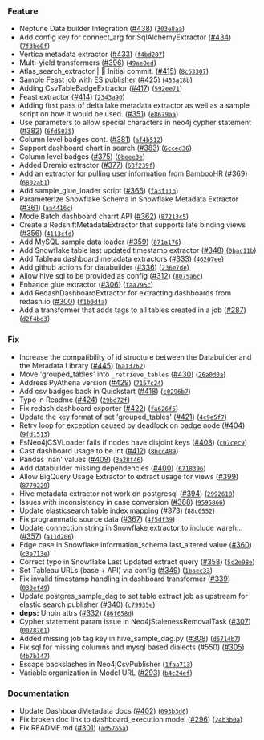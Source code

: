 ### Feature
* Neptune Data builder Integration ([#438](https://github.com/amundsen-io/amundsendatabuilder/issues/438)) ([`303e8aa`](https://github.com/amundsen-io/amundsendatabuilder/commit/303e8aa2a42779070f5d6260faac010ba86a216c))
* Add config key for connect_arg for SqlAlchemyExtractor ([#434](https://github.com/amundsen-io/amundsendatabuilder/issues/434)) ([`7f3be0f`](https://github.com/amundsen-io/amundsendatabuilder/commit/7f3be0fe58ec863679169e945441e01fcdc0e64c))
* Vertica metadata extractor ([#433](https://github.com/amundsen-io/amundsendatabuilder/issues/433)) ([`f4bd207`](https://github.com/amundsen-io/amundsendatabuilder/commit/f4bd2071cf9c31ae6ff9a51bb5983f5c18e4a0bf))
* Multi-yield transformers ([#396](https://github.com/amundsen-io/amundsendatabuilder/issues/396)) ([`49ae0ed`](https://github.com/amundsen-io/amundsendatabuilder/commit/49ae0ed253aabec38346d0f26479218dec62081f))
* Atlas_search_extractor | :tada: Initial commit. ([#415](https://github.com/amundsen-io/amundsendatabuilder/issues/415)) ([`8c63307`](https://github.com/amundsen-io/amundsendatabuilder/commit/8c633072da81b7fb2e343aa31e6e7f9c3bfae07d))
* Sample Feast job with ES publisher ([#425](https://github.com/amundsen-io/amundsendatabuilder/issues/425)) ([`453a18b`](https://github.com/amundsen-io/amundsendatabuilder/commit/453a18b9f70b94226bf01180d7e44b915ca2ddcf))
* Adding CsvTableBadgeExtractor ([#417](https://github.com/amundsen-io/amundsendatabuilder/issues/417)) ([`592ee71`](https://github.com/amundsen-io/amundsendatabuilder/commit/592ee7139070c6e86ab8c3050ab72465ec9ee688))
* Feast extractor ([#414](https://github.com/amundsen-io/amundsendatabuilder/issues/414)) ([`2343a90`](https://github.com/amundsen-io/amundsendatabuilder/commit/2343a90b09932a173cbef13ad912bd2e7864dea0))
* Adding first pass of delta lake metadata extractor as well as a sample script on how it would be used. ([#351](https://github.com/amundsen-io/amundsendatabuilder/issues/351)) ([`e8679aa`](https://github.com/amundsen-io/amundsendatabuilder/commit/e8679aadbcf940fb1b422b1d44298a314f2e5f12))
* Use parameters to allow special characters in neo4j cypher statement ([#382](https://github.com/amundsen-io/amundsendatabuilder/issues/382)) ([`6fd5035`](https://github.com/amundsen-io/amundsendatabuilder/commit/6fd503563d49157a4a2611ad66fca2680dc62c68))
* Column level badges cont. ([#381](https://github.com/amundsen-io/amundsendatabuilder/issues/381)) ([`af4b512`](https://github.com/amundsen-io/amundsendatabuilder/commit/af4b51265e11d1ee9e8651cebeb0d00592eec2d5))
* Support dashboard chart in search ([#383](https://github.com/amundsen-io/amundsendatabuilder/issues/383)) ([`6cced36`](https://github.com/amundsen-io/amundsendatabuilder/commit/6cced36bdccd7a007872928f4075f7528daa8449))
* Column level badges ([#375](https://github.com/amundsen-io/amundsendatabuilder/issues/375)) ([`8beee3e`](https://github.com/amundsen-io/amundsendatabuilder/commit/8beee3ea2ba0a81f4cc321791b9185a4316d9193))
* Added Dremio extractor ([#377](https://github.com/amundsen-io/amundsendatabuilder/issues/377)) ([`63f239f`](https://github.com/amundsen-io/amundsendatabuilder/commit/63f239fd793e6b362f1d9aa064862f23b4718c09))
* Add an extractor for pulling user information from BambooHR ([#369](https://github.com/amundsen-io/amundsendatabuilder/issues/369)) ([`6802ab1`](https://github.com/amundsen-io/amundsendatabuilder/commit/6802ab13d18d9a3f27d54dd7a7e43b4c3606da39))
* Add sample_glue_loader script ([#366](https://github.com/amundsen-io/amundsendatabuilder/issues/366)) ([`fa3f11b`](https://github.com/amundsen-io/amundsendatabuilder/commit/fa3f11b32560fe43d95bfcdab402832898858b44))
* Parameterize Snowflake Schema in Snowflake Metadata Extractor ([#361](https://github.com/amundsen-io/amundsendatabuilder/issues/361)) ([`aa4416c`](https://github.com/amundsen-io/amundsendatabuilder/commit/aa4416c51668e887817d197edd5a7365f83446d3))
* Mode Batch dashboard charrt API ([#362](https://github.com/amundsen-io/amundsendatabuilder/issues/362)) ([`87213c5`](https://github.com/amundsen-io/amundsendatabuilder/commit/87213c5ae45e1cbe116295eafa568a775d21a889))
* Create a RedshiftMetadataExtractor that supports late binding views ([#356](https://github.com/amundsen-io/amundsendatabuilder/issues/356)) ([`4113cfd`](https://github.com/amundsen-io/amundsendatabuilder/commit/4113cfd309ddf633b42ae511b0f0215bd3642621))
* Add MySQL sample data loader ([#359](https://github.com/amundsen-io/amundsendatabuilder/issues/359)) ([`871a176`](https://github.com/amundsen-io/amundsendatabuilder/commit/871a1763a7b0837bb6c0ba12810b9264aaa67d59))
* Add Snowflake table last updated timestamp extractor ([#348](https://github.com/amundsen-io/amundsendatabuilder/issues/348)) ([`0bac11b`](https://github.com/amundsen-io/amundsendatabuilder/commit/0bac11bcb7cd1de974548d7d3428d209fb65d4f4))
* Add Tableau dashboard metadata extractors ([#333](https://github.com/amundsen-io/amundsendatabuilder/issues/333)) ([`46207ee`](https://github.com/amundsen-io/amundsendatabuilder/commit/46207eee9bc50b7cb09e0effbff61edcb34e5d3b))
* Add github actions for databuilder ([#336](https://github.com/amundsen-io/amundsendatabuilder/issues/336)) ([`236e7de`](https://github.com/amundsen-io/amundsendatabuilder/commit/236e7dec1d6f059e0227bf92ed6df457b448ee56))
* Allow hive sql to be provided as config ([#312](https://github.com/amundsen-io/amundsendatabuilder/issues/312)) ([`8075a6c`](https://github.com/amundsen-io/amundsendatabuilder/commit/8075a6c7604c0f9c3491cdd85c0e1e97a7fd5b99))
* Enhance glue extractor ([#306](https://github.com/amundsen-io/amundsendatabuilder/issues/306)) ([`faa795c`](https://github.com/amundsen-io/amundsendatabuilder/commit/faa795ce335e12323fb69b1041435df38034b158))
* Add RedashDashboardExtractor for extracting dashboards from redash.io ([#300](https://github.com/amundsen-io/amundsendatabuilder/issues/300)) ([`f1b0dfa`](https://github.com/amundsen-io/amundsendatabuilder/commit/f1b0dfa399295124484242a666ddf2f20791aff7))
* Add a transformer that adds tags to all tables created in a job ([#287](https://github.com/amundsen-io/amundsendatabuilder/issues/287)) ([`d2f4bd3`](https://github.com/amundsen-io/amundsendatabuilder/commit/d2f4bd308c1ef92ea2bbfb7a7443cb42113f03f9))

### Fix
* Increase the compatibility of id structure between the Databuilder and the Metadata Library ([#445](https://github.com/amundsen-io/amundsendatabuilder/issues/445)) ([`6a13762`](https://github.com/amundsen-io/amundsendatabuilder/commit/6a13762ddaea1226f54d289f2b3011c4cb1e43c7))
* Move 'grouped_tables' into `_retrieve_tables` ([#430](https://github.com/amundsen-io/amundsendatabuilder/issues/430)) ([`26a0d0a`](https://github.com/amundsen-io/amundsendatabuilder/commit/26a0d0a4ffe5bf004507c9d1598a5f08b30ecdf0))
* Address PyAthena version ([#429](https://github.com/amundsen-io/amundsendatabuilder/issues/429)) ([`7157c24`](https://github.com/amundsen-io/amundsendatabuilder/commit/7157c24305a48e124ac873529f54c0eabe5d5190))
* Add csv badges back in Quickstart ([#418](https://github.com/amundsen-io/amundsendatabuilder/issues/418)) ([`c0296b7`](https://github.com/amundsen-io/amundsendatabuilder/commit/c0296b70de8aae4116fd3869233cd9de0d08fbbc))
* Typo in Readme ([#424](https://github.com/amundsen-io/amundsendatabuilder/issues/424)) ([`29bd72f`](https://github.com/amundsen-io/amundsendatabuilder/commit/29bd72f442ce8feb002a6b56b39f38b099186604))
* Fix redash dashboard exporter ([#422](https://github.com/amundsen-io/amundsendatabuilder/issues/422)) ([`fa626f5`](https://github.com/amundsen-io/amundsendatabuilder/commit/fa626f5cb2f92e5627c1a62ba5834b458ad0994d))
* Update the key format of set 'grouped_tables' ([#421](https://github.com/amundsen-io/amundsendatabuilder/issues/421)) ([`4c9e5f7`](https://github.com/amundsen-io/amundsendatabuilder/commit/4c9e5f753bab6a21f116337005e995e1d38ef268))
* Retry loop for exception caused by deadlock on badge node ([#404](https://github.com/amundsen-io/amundsendatabuilder/issues/404)) ([`9fd1513`](https://github.com/amundsen-io/amundsendatabuilder/commit/9fd1513b0eb0b7426d9ba8852f1e61457536adee))
* FsNeo4jCSVLoader fails if nodes have disjoint keys ([#408](https://github.com/amundsen-io/amundsendatabuilder/issues/408)) ([`c07cec9`](https://github.com/amundsen-io/amundsendatabuilder/commit/c07cec9588e30e8c87682882417a72dca1d1866d))
* Cast dashboard usage to be int ([#412](https://github.com/amundsen-io/amundsendatabuilder/issues/412)) ([`8bcc489`](https://github.com/amundsen-io/amundsendatabuilder/commit/8bcc4894c15d2de7f57e838668ff9709b97239ed))
* Pandas 'nan' values ([#409](https://github.com/amundsen-io/amundsendatabuilder/issues/409)) ([`3a28f46`](https://github.com/amundsen-io/amundsendatabuilder/commit/3a28f46915e3757c8445f2dfe6b7714a7789820a))
* Add databuilder missing dependencies ([#400](https://github.com/amundsen-io/amundsendatabuilder/issues/400)) ([`6718396`](https://github.com/amundsen-io/amundsendatabuilder/commit/6718396ed0aca467f61638c307822c18fbec6f65))
* Allow BigQuery Usage Extractor to extract usage for views ([#399](https://github.com/amundsen-io/amundsendatabuilder/issues/399)) ([`8779229`](https://github.com/amundsen-io/amundsendatabuilder/commit/8779229ce8446408fff310fc9bb50f472f0eca87))
* Hive metadata extractor not work on postgresql ([#394](https://github.com/amundsen-io/amundsendatabuilder/issues/394)) ([`2992618`](https://github.com/amundsen-io/amundsendatabuilder/commit/2992618d5d29e7061755dd62acba0eb53635fc1b))
* Issues with inconsistency in case conversion ([#388](https://github.com/amundsen-io/amundsendatabuilder/issues/388)) ([`9595866`](https://github.com/amundsen-io/amundsendatabuilder/commit/95958660e72b9c17f491f6e09994a47a84b55697))
* Update elasticsearch table index mapping ([#373](https://github.com/amundsen-io/amundsendatabuilder/issues/373)) ([`88c0552`](https://github.com/amundsen-io/amundsendatabuilder/commit/88c055228412aa36ab0f9d82b57b6442d7064b7c))
* Fix programmatic source data ([#367](https://github.com/amundsen-io/amundsendatabuilder/issues/367)) ([`4f5df39`](https://github.com/amundsen-io/amundsendatabuilder/commit/4f5df39cd6ddf05d2347b6d2b280f5cf0fdda5b9))
* Update connection string in Snowflake extractor to include wareh… ([#357](https://github.com/amundsen-io/amundsendatabuilder/issues/357)) ([`a11d206`](https://github.com/amundsen-io/amundsendatabuilder/commit/a11d20698fce49fbba97040d12411181aff0b194))
* Edge case in Snowflake information_schema.last_altered value ([#360](https://github.com/amundsen-io/amundsendatabuilder/issues/360)) ([`c3e713e`](https://github.com/amundsen-io/amundsendatabuilder/commit/c3e713e7f39e7240f3038daa3a3937fb060dbecb))
* Correct typo in Snowflake Last Updated extract query ([#358](https://github.com/amundsen-io/amundsendatabuilder/issues/358)) ([`5c2e98e`](https://github.com/amundsen-io/amundsendatabuilder/commit/5c2e98eb81aa9875f48b3e20eb5bef84ed9c481f))
* Set Tableau URLs (base + API) via config ([#349](https://github.com/amundsen-io/amundsendatabuilder/issues/349)) ([`1baec33`](https://github.com/amundsen-io/amundsendatabuilder/commit/1baec33899df8394b42b6a667ff2a5d1224b8528))
* Fix invalid timestamp handling in dashboard transformer ([#339](https://github.com/amundsen-io/amundsendatabuilder/issues/339)) ([`030ef49`](https://github.com/amundsen-io/amundsendatabuilder/commit/030ef4995d16711c35e205c213f90b3d72ff1499))
* Update postgres_sample_dag to set table extract job as upstream for elastic search publisher ([#340](https://github.com/amundsen-io/amundsendatabuilder/issues/340)) ([`c79935e`](https://github.com/amundsen-io/amundsendatabuilder/commit/c79935e01efdc8c9734727e07238f25c545bfd5d))
* **deps:** Unpin attrs ([#332](https://github.com/amundsen-io/amundsendatabuilder/issues/332)) ([`86f658d`](https://github.com/amundsen-io/amundsendatabuilder/commit/86f658d1ea9750ad916a91056a678e34a71654fb))
* Cypher statement param issue in Neo4jStalenessRemovalTask ([#307](https://github.com/amundsen-io/amundsendatabuilder/issues/307)) ([`0078761`](https://github.com/amundsen-io/amundsendatabuilder/commit/0078761dc94c33c785557df09bb86411ef8f6f46))
* Added missing job tag key in hive_sample_dag.py ([#308](https://github.com/amundsen-io/amundsendatabuilder/issues/308)) ([`d6714b7`](https://github.com/amundsen-io/amundsendatabuilder/commit/d6714b72c75328195a51a6a456d1ab46063243b0))
* Fix sql for missing columns and mysql based dialects (#550) ([#305](https://github.com/amundsen-io/amundsendatabuilder/issues/305)) ([`4b7b147`](https://github.com/amundsen-io/amundsendatabuilder/commit/4b7b147b1d32cd8fce6aa7c24fa1db8d823b8038))
* Escape backslashes in Neo4jCsvPublisher  ([`1faa713`](https://github.com/amundsen-io/amundsendatabuilder/commit/1faa713374c88cf0eb04f744908756c1ef70206e))
* Variable organization in Model URL ([#293](https://github.com/amundsen-io/amundsendatabuilder/issues/293)) ([`b4c24ef`](https://github.com/amundsen-io/amundsendatabuilder/commit/b4c24ef891ba13fc4678faef0faaa5c7bf4c5cb6))

### Documentation
* Update DashboardMetadata docs ([#402](https://github.com/amundsen-io/amundsendatabuilder/issues/402)) ([`093b3d6`](https://github.com/amundsen-io/amundsendatabuilder/commit/093b3d6fbe40040b6f720c030aa6d8504178b0ea))
* Fix broken doc link to dashboard_execution model ([#296](https://github.com/amundsen-io/amundsendatabuilder/issues/296)) ([`24b3b0a`](https://github.com/amundsen-io/amundsendatabuilder/commit/24b3b0afdf4ad3c6b13f9677d9f805ff43f42de7))
* Fix README.md ([#301](https://github.com/amundsen-io/amundsendatabuilder/issues/301)) ([`ad5765a`](https://github.com/amundsen-io/amundsendatabuilder/commit/ad5765a1cb0ae5fceffb1168876031801b44a79f))
